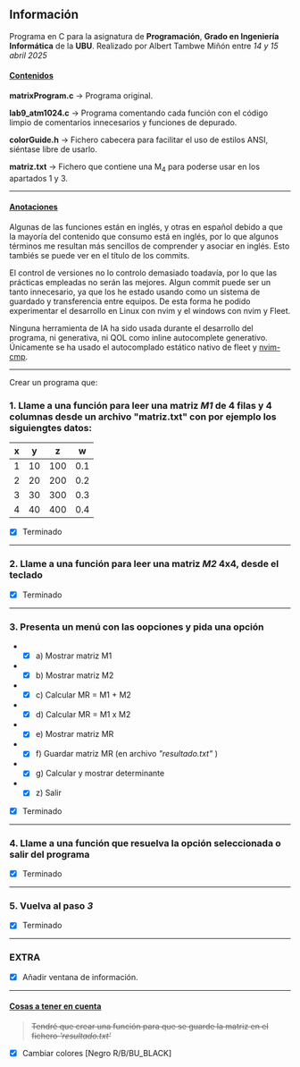 ## Información
Programa en C para la asignatura de __Programación__, __Grado en Ingeniería Informática__ de la __UBU__.
Realizado por Albert Tambwe Miñón entre _14 y 15 abril 2025_

#### <ins>Contenidos</ins>
__matrixProgram.c__ → Programa original.

__lab9_atm1024.c__ → Programa comentando cada función con el código limpio de comentarios innecesarios y funciones de depurado.

__colorGuide.h__ → Fichero cabecera para facilitar el uso de estilos ANSI, siéntase libre de usarlo.

__matriz.txt__ → Fichero que contiene una M<sub>4</sub> para poderse usar en los apartados 1 y 3.
___
#### <ins>Anotaciones</ins>
Algunas de las funciones están en inglés, y otras en español debido a que la mayoría del contenido que consumo está en inglés, por lo que algunos términos me resultan más sencillos de comprender y asociar en inglés. Esto tambiés se puede ver en el título de los commits.

El control de versiones no lo controlo demasiado toadavía, por lo que las prácticas empleadas no serán las mejores.
Algun commit puede ser un tanto innecesario, ya que los he estado usando como un sistema de guardado y transferencia entre equipos. De esta forma he podido experimentar el desarrollo en Linux con nvim y el windows con nvim y Fleet.

Ninguna herramienta de IA ha sido usada durante el desarrollo del programa, ni generativa, ni QOL como inline autocomplete generativo.
Únicamente se ha usado el autocomplado estático nativo de fleet y [nvim-cmp](https://github.com/hrsh7th/nvim-cmp).
___
Crear un programa que:
###  1. Llame a una función para leer una matriz *M1* de 4 filas y 4 columnas desde un archivo "matriz.txt" con por ejemplo los siguiengtes datos:


| x | y | z | w |
|---|---|---|---|
|1|10|100|0.1|
|2|20|200|0.2|
|3|30|300|0.3|
|4|40|400|0.4|
- [x] Terminado
___
### 2. Llame a una función para leer una matriz _M2_ 4x4, desde el teclado
- [x] Terminado
___
### 3. Presenta un menú con las oopciones y pida una opción
- - [x] a) Mostrar matriz M1
- - [x] b) Mostrar matriz M2
- - [x] c) Calcular MR = M1 + M2
- - [x] d) Calcular MR = M1 x M2
- - [x] e) Mostrar matriz MR
- - [x] f) Guardar matriz MR (en archivo _"resultado.txt"_ )
- - [x] g) Calcular y mostrar determinante
- - [x] z) Salir

- [x] Terminado
___
### 4. Llame a una función que resuelva la opción seleccionada o salir del programa
 - [x] Terminado
___
### 5. Vuelva al paso _3_
- [x] Terminado
___
### EXTRA
- [x] Añadir ventana de información.
___
#### <ins>Cosas a tener en cuenta</ins>
> ~~Tendré que crear una función para que se guarde la matriz en el fichero _'resultado.txt'_~~
- [x] Cambiar colores [Negro R/B/BU_BLACK]